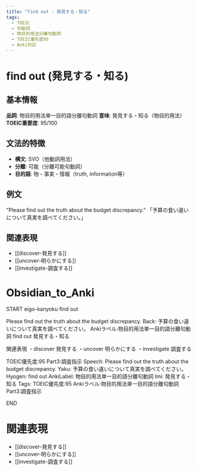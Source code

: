 ```yaml
---
title: "find out - 発見する・知る"
tags:
  - TOEIC
  - 句動詞
  - 物目的用法分離句動詞
  - TOEIC優先度95
  - Anki対応
---
```


# find out (発見する・知る)

## 基本情報
**品詞**: 物目的用法単一目的語分離句動詞
**意味**: 発見する・知る（物目的用法）
**TOEIC重要度**: 95/100

## 文法的特徴
- **構文**: SVO（他動詞用法）
- **分離**: 可能（分離可能句動詞）
- **目的語**: 物・事実・情報（truth, information等）

## 例文
"Please find out the truth about the budget discrepancy."
「予算の食い違いについて真実を調べてください。」

## 関連表現
- [[discover-発見する]]
- [[uncover-明らかにする]]
- [[investigate-調査する]]

# Obsidian_to_Anki
START
eigo-kanyoku
find out

Please find out the truth about the budget discrepancy.
Back: 
予算の食い違いについて真実を調べてください。
Ankiラベル:物目的用法単一目的語分離句動詞
find out
発見する・知る

関連表現
・discover 発見する
・uncover 明らかにする
・investigate 調査する

TOEIC優先度:95
Part3:調査指示
Speech: Please find out the truth about the budget discrepancy.
Yaku: 予算の食い違いについて真実を調べてください。
Hyogen: find out
AnkiLabel: 物目的用法単一目的語分離句動詞
Imi: 発見する・知る
Tags: TOEIC優先度:95 Ankiラベル:物目的用法単一目的語分離句動詞 Part3:調査指示
<!--ID: 1752988932442-->
END

# 関連表現
- [[discover-発見する]]
- [[uncover-明らかにする]]
- [[investigate-調査する]] 